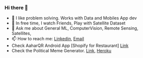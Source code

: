 ### Hi there 👋

- 🔭 I like problem solving. Works with Data and Mobiles App dev
- 🌱 In free time, I watch Friends, Play with Satellite Dataset
- 💬 Ask me about General ML, ComputerVision, Remote Sensing, Satellites,
- 📫 How to reach me: [Linkedin](https://www.linkedin.com/in/manishsahuiitbhu/), [Email](manish.sahu.civ13@iitbhu.ac.in)
- Check AaharQR Android App [Shopify for Restaurant] [Link](https://play.google.com/store/apps/details?id=com.aaharqr.aaharqr)
- Check the Political Meme Generator. [Link](https://share.streamlit.io/manishsahu53/political-meme-generator/main/meme_generator.py), [Heroku](https://ministry-of-memes.herokuapp.com/)
<!--
**ManishSahu53/ManishSahu53** is a ✨ _special_ ✨ repository because its `README.md` (this file) appears on your GitHub profile.

Here are some ideas to get you started:

- 🔭 I’m currently working on improving search ranking using ML.
- 🌱 I’m currently learning C++ for Model Deployment, and about Satellite Dataset and its use cases.
- 👯 I’m looking to collaborate on Remote Sensing Projects.
- 💬 Ask me about General ML, ComputerVision, Remote Sensing, Satellites,
- 📫 How to reach me: [Linkedin](https://www.linkedin.com/in/manishsahuiitbhu/), [Email](manish.sahu.civ13@iitbhu.ac.in)
-->
